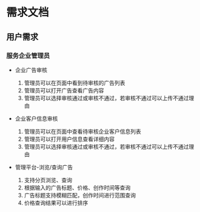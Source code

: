 # 需求文档

## 用户需求

### 服务企业管理员

- 企业广告审核
  1. 管理员可以在页面中看到待审核的广告列表
  2. 管理员可以打开广告查看广告内容
  3. 管理员可以选择审核通过或审核不通过，若审核不通过可以上传不通过理由
- 企业客户信息审核
  1. 管理员可以在页面中查看待审核企业客户信息列表
  2. 管理员可以打开用户信息查看详细内容
  3. 管理员可以选择审核通过或审核不通过，若审核不通过可以上传不通过理由


- 管理平台-浏览/查询广告

  1. 支持分页浏览、查询
  2. 根据输入的广告标题、价格、创作时间等查询
  3. 广告标题支持模糊匹配，创作时间进行范围查询
  4. 价格查询结果可以进行排序

